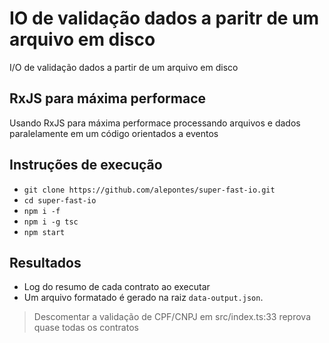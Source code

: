 # IO de validação dados a paritr de um arquivo em disco 
I/O de validação dados a partir de um arquivo em disco

## RxJS para máxima performace 
Usando RxJS para máxima performace processando arquivos e dados paralelamente em um código orientados a eventos

## Instruções de execução
- `git clone https://github.com/alepontes/super-fast-io.git`
- `cd super-fast-io`
- `npm i -f`
- `npm i -g tsc`
- `npm start`

## Resultados
- Log do resumo de cada contrato ao executar 
- Um arquivo formatado é gerado na raiz `data-output.json`.

> Descomentar a validação de CPF/CNPJ em src/index.ts:33 reprova quase todas os contratos
